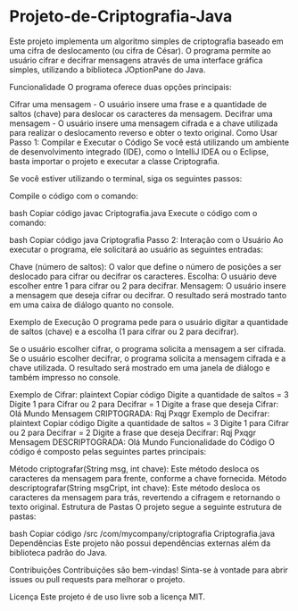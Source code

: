 # Projeto-de-Criptografia-Java
Este projeto implementa um algoritmo simples de criptografia baseado em uma cifra de deslocamento (ou cifra de César). O programa permite ao usuário cifrar e decifrar mensagens através de uma interface gráfica simples, utilizando a biblioteca JOptionPane do Java.

Funcionalidade
O programa oferece duas opções principais:

Cifrar uma mensagem - O usuário insere uma frase e a quantidade de saltos (chave) para deslocar os caracteres da mensagem.
Decifrar uma mensagem - O usuário insere uma mensagem cifrada e a chave utilizada para realizar o deslocamento reverso e obter o texto original.
Como Usar
Passo 1: Compilar e Executar o Código
Se você está utilizando um ambiente de desenvolvimento integrado (IDE), como o IntelliJ IDEA ou o Eclipse, basta importar o projeto e executar a classe Criptografia.

Se você estiver utilizando o terminal, siga os seguintes passos:

Compile o código com o comando:

bash
Copiar código
javac Criptografia.java
Execute o código com o comando:

bash
Copiar código
java Criptografia
Passo 2: Interação com o Usuário
Ao executar o programa, ele solicitará ao usuário as seguintes entradas:

Chave (número de saltos): O valor que define o número de posições a ser deslocado para cifrar ou decifrar os caracteres.
Escolha: O usuário deve escolher entre 1 para cifrar ou 2 para decifrar.
Mensagem: O usuário insere a mensagem que deseja cifrar ou decifrar.
O resultado será mostrado tanto em uma caixa de diálogo quanto no console.

Exemplo de Execução
O programa pede para o usuário digitar a quantidade de saltos (chave) e a escolha (1 para cifrar ou 2 para decifrar).

Se o usuário escolher cifrar, o programa solicita a mensagem a ser cifrada.
Se o usuário escolher decifrar, o programa solicita a mensagem cifrada e a chave utilizada.
O resultado será mostrado em uma janela de diálogo e também impresso no console.

Exemplo de Cifrar:
plaintext
Copiar código
Digite a quantidade de saltos = 3
Digite 1 para Cifrar ou 2 para Decifrar = 1
Digite a frase que deseja Cifrar: Olá Mundo
Mensagem CRIPTOGRADA: Rqj Pxqgr
Exemplo de Decifrar:
plaintext
Copiar código
Digite a quantidade de saltos = 3
Digite 1 para Cifrar ou 2 para Decifrar = 2
Digite a frase que deseja Decifrar: Rqj Pxqgr
Mensagem DESCRIPTOGRADA: Olá Mundo
Funcionalidade do Código
O código é composto pelas seguintes partes principais:

Método criptografar(String msg, int chave): Este método desloca os caracteres da mensagem para frente, conforme a chave fornecida.
Método descriptografar(String msgCript, int chave): Este método desloca os caracteres da mensagem para trás, revertendo a cifragem e retornando o texto original.
Estrutura de Pastas
O projeto segue a seguinte estrutura de pastas:

bash
Copiar código
/src
    /com/mycompany/criptografia
        Criptografia.java
Dependências
Este projeto não possui dependências externas além da biblioteca padrão do Java.

Contribuições
Contribuições são bem-vindas! Sinta-se à vontade para abrir issues ou pull requests para melhorar o projeto.

Licença
Este projeto é de uso livre sob a licença MIT.
